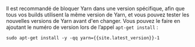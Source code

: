 Il est recommandé de bloquer Yarn dans une version spécifique, afin que tous vos builds utilisent la même version de Yarn, et vous pouvez tester les nouvelles versions de Yarn avant d'en changer. Vous pouvez le faire en ajoutant le numéro de version lors de l’appel `apt-get install` :

    sudo apt-get install -y -qq yarn={{site.latest_version}}-1